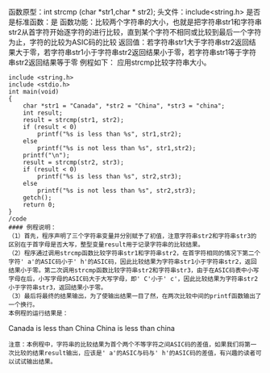 函数原型：int strcmp (char *str1,char * str2);
头文件：include<string.h>
是否是标准函数：是
函数功能：比较两个字符串的大小，也就是把字符串str1和字符串str2从首字符开始逐字符的进行比较，直到某个字符不相同或比较到最后一个字符为止，字符的比较为ASIC码的比较
返回值：若字符串str1大于字符串str2返回结果大于零，若字符串str1小于字符串str2返回结果小于零，若字符串str1等于字符串str2返回结果等于零
例程如下： 应用strcmp比较字符串大小。
```  
include <string.h> 
include <stdio.h> 
int main(void) 
{ 
    char *str1 = "Canada", *str2 = "China", *str3 = "china";
    int result;
    result = strcmp(str1, str2);
    if (result < 0)
        printf("%s is less than %s", str1,str2);
    else 
        printf("%s is not less than %s", str1,str2);
    printf("\n");
    result = strcmp(str2, str3);
    if (result < 0)
        printf("%s is less than %s", str2,str3);
    else 
        printf("%s is not less than %s", str2,str3);
    getch();
    return 0; 
}
/code
#### 例程说明：
（1）首先，程序声明了三个字符串变量并分别赋予了初值，注意字符串str2和字符串str3的区别在于首字母是否大写，整型变量result用于记录字符串的比较结果。
（2）程序通过调用strcmp函数比较字符串str1和字符串str2，在首字符相同的情况下第二个字符' a'的ASIC码小于' h'的ASIC码，因此比较结果为字符串str1小于字符串str2，返回结果小于零。第二次调用strcmp函数比较字符串str2和字符串str3，由于在ASIC码表中小写字母在后，小写字母的ASIC码大于大写字母，即' C'小于' c'，因此比较结果为字符串str2小于字符串str3，返回结果小于零。
（3）最后将最终的结果输出，为了使输出结果一目了然，在两次比较中间的printf函数输出了一个换行。
本例程的运行结果是：
```  
Canada is less than China
China is less than china
```
注意：本例程中，字符串的比较结果为首个两个不等字符之间ASIC码的差值，如果我们将第一次比较的结果result输出，应该是' a'的ASIC与码与' h'的ASIC码的差值，有兴趣的读者可以试试输出结果。